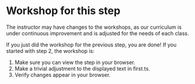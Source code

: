 # Workshop for this step

The instructor may have changes to the workshops, as our curriculum is
under continuous improvement and is adjusted for the needs of each
class.

If you just did the workshop for the previous step, you are done! If
you started with step 2, the workshop is:

1. Make sure you can view the step in your browser.
2. Make a trivial adjustment to the displayed text in first.ts.
3. Verify changes appear in your browser.

